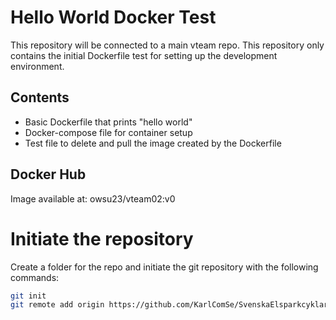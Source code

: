 # Hello World Docker Test

This repository will be connected to a main vteam repo. This repository only contains the initial Dockerfile test for setting up the development environment.

## Contents
- Basic Dockerfile that prints "hello world"
- Docker-compose file for container setup
- Test file to delete and pull the image created by the Dockerfile

## Docker Hub
Image available at: owsu23/vteam02:v0

# Initiate the repository

Create a folder for the repo and initiate the git repository with the following commands:

```bash
git init
git remote add origin https://github.com/KarlComSe/SvenskaElsparkcyklarAB.git
```